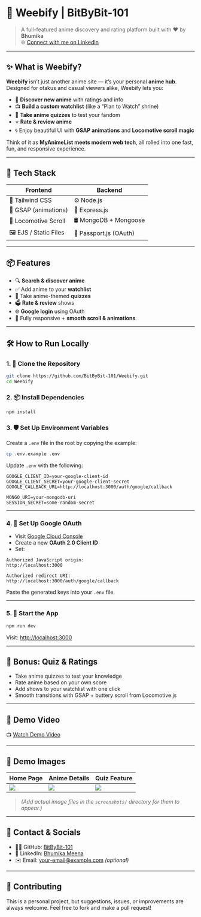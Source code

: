 
# 🎌 Weebify | BitByBit-101

> A full-featured anime discovery and rating platform built with ❤️ by **Bhumika**  
> 🌐 [Connect with me on LinkedIn](https://www.linkedin.com/in/bhumika-meena-a58843359?utm_source=share&utm_campaign=share_via&utm_content=profile&utm_medium=android_app)

---

## ✨ What is Weebify?

**Weebify** isn’t just another anime site — it’s your personal **anime hub**. Designed for otakus and casual viewers alike, Weebify lets you:

- 🌟 **Discover new anime** with ratings and info  
- 📺 **Build a custom watchlist** (like a “Plan to Watch” shrine)  
- 📝 **Take anime quizzes** to test your fandom  
- ⭐ **Rate & review anime**  
- 🌀 Enjoy beautiful UI with **GSAP animations** and **Locomotive scroll magic**  

Think of it as **MyAnimeList meets modern web tech**, all rolled into one fast, fun, and responsive experience.

---

## 🧰 Tech Stack

| Frontend                   | Backend                  |
|---------------------------|--------------------------|
| 🧩 Tailwind CSS           | ⚙️ Node.js               |
| 💫 GSAP (animations)      | 🚀 Express.js            |
| 🎢 Locomotive Scroll      | 🛢 MongoDB + Mongoose    |
| 🖼 EJS / Static Files      | 🔐 Passport.js (OAuth)   |

---

## 📦 Features

- 🔍 **Search & discover anime**  
- ✅ Add anime to your **watchlist**  
- 🧠 Take anime-themed **quizzes**  
- 🗳 **Rate & review** shows  
- 🌐 **Google login** using OAuth  
- 📱 Fully responsive + **smooth scroll & animations**

---

## 🛠 How to Run Locally

### 1. 🧾 Clone the Repository

```bash
git clone https://github.com/BitByBit-101/Weebify.git
cd Weebify
```

### 2. 📦 Install Dependencies

```bash
npm install
```

### 3. 🛡️ Set Up Environment Variables

Create a `.env` file in the root by copying the example:

```bash
cp .env.example .env
```

Update `.env` with the following:

```
GOOGLE_CLIENT_ID=your-google-client-id
GOOGLE_CLIENT_SECRET=your-google-client-secret
GOOGLE_CALLBACK_URL=http://localhost:3000/auth/google/callback

MONGO_URI=your-mongodb-uri
SESSION_SECRET=some-random-secret
```

---

### 4. 🔐 Set Up Google OAuth

- Visit [Google Cloud Console](https://console.cloud.google.com/)
- Create a new **OAuth 2.0 Client ID**
- Set:

```
Authorized JavaScript origin:
http://localhost:3000

Authorized redirect URI:
http://localhost:3000/auth/google/callback
```

Paste the generated keys into your `.env` file.

---

### 5. 🚀 Start the App

```bash
npm run dev
```

Visit: [http://localhost:3000](http://localhost:3000)

---

## 🧪 Bonus: Quiz & Ratings

- Take anime quizzes to test your knowledge  
- Rate anime based on your own score  
- Add shows to your watchlist with one click  
- Smooth transitions with GSAP + buttery scroll from Locomotive.js  

---

## 🎥 Demo Video

📺 [Watch Demo Video](https://your-demo-video-link.com)

---

## 📸 Demo Images

| Home Page                        | Anime Details                   | Quiz Feature                    |
|----------------------------------|----------------------------------|----------------------------------|
| ![](./screenshots/home.png)     | ![](./screenshots/details.png)  | ![](./screenshots/quiz.png)     |

> *(Add actual image files in the `screenshots/` directory for them to appear.)*

---

## 📇 Contact & Socials

- 🧑‍💻 GitHub: [BitByBit-101](https://github.com/BitByBit-101)  
- 💼 LinkedIn: [Bhumika Meena](https://www.linkedin.com/in/bhumika-meena-a58843359)  
- ✉️ Email: your-email@example.com *(optional)*

---

## 🙌 Contributing

This is a personal project, but suggestions, issues, or improvements are always welcome. Feel free to fork and make a pull request!
